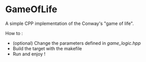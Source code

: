 # GameOfLife
A simple CPP implementation of the Conway's "game of life".

How to :
* (optional) Change the parameters defined in _game_logic.hpp_
* Build the target with the makefile
* Run and enjoy !